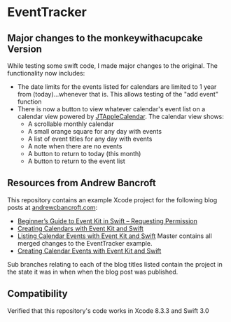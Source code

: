 # EventTracker

## Major changes to the monkeywithacupcake Version
While testing some swift code, I made major changes to the original. The functionality now includes:

* The date limits for the events listed for calendars are limited to 1 year from (today)...whenever that is. This allows testing of the "add event" function 
* There is now a button to view whatever calendar's event list on a calendar view powered by [JTAppleCalendar](https://github.com/patchthecode/JTAppleCalendar). The calendar view shows:
  * A scrollable monthly calendar
  * A small orange square for any day with events
  * A list of event titles for any day with events
  * A note when there are no events
  * A button to return to today (this month)
  * A button to return to the event list 

## Resources from Andrew Bancroft
This repository contains an example Xcode project for the following blog posts at [andrewcbancroft.com](http://www.andrewcbancroft.com):

* [Beginner’s Guide to Event Kit in Swift – Requesting Permission](http://www.andrewcbancroft.com/2015/05/14/beginners-guide-to-eventkit-in-swift-requesting-permission/)
* [Creating Calendars with Event Kit and Swift](https://www.andrewcbancroft.com/2015/06/17/creating-calendars-with-event-kit-and-swift/)
* [Listing Calendar Events with Event Kit and Swift](https://www.andrewcbancroft.com/2016/04/28/listing-calendar-events-with-event-kit-and-swift/)
Master contains all merged changes to the EventTracker example.
* [Creating Calendar Events with Event Kit and Swift](https://www.andrewcbancroft.com/2016/06/02/creating-calendar-events-with-event-kit-and-swift/)

Sub branches relating to each of the blog titles listed contain the project in the state it was in when when the blog post was published.

## Compatibility
Verified that this repository's code works in Xcode 8.3.3 and Swift 3.0
